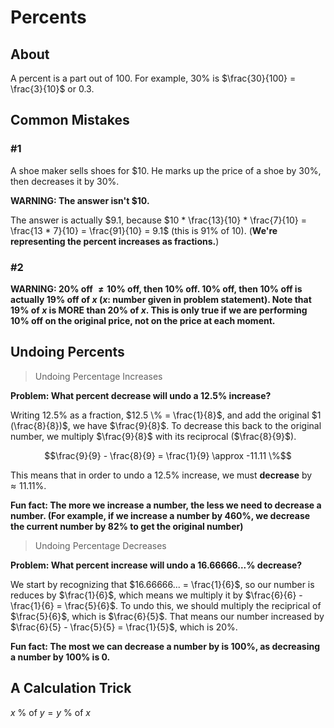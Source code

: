 # Percents

## About

A percent is a part out of $100$. For example, $30 \%$ is $\frac{30}{100} = \frac{3}{10}$ or $0.3$.

## Common Mistakes

### #1

A shoe maker sells shoes for $$10$. He marks up the price of a shoe by $30 \%$, then decreases it by $30 \%$.

**WARNING: The answer isn't \$10.**

The answer is actually \$9.1, because $10 * \frac{13}{10} * \frac{7}{10} = \frac{13 * 7}{10} = \frac{91}{10} = 9.1$ (this is $91 \%$ of $10$). (**We're representing the percent increases as fractions.**)

### #2

**WARNING: $20 \%$ off $\neq 10 \%$ off, then $10 \%$ off. $10 \%$ off, then $10 \%$ off is actually $19 \%$ off of $x$ ($x$: number given in problem statement). Note that $19 \%$ of $x$ is MORE than $20 \%$ of $x$. This is only true if we are performing $10 \%$ off on the original price, not on the price at each moment.**

## Undoing Percents

> Undoing Percentage Increases

**Problem: What percent decrease will undo a $12.5 \%$ increase?**

Writing $12.5 \%$ as a fraction, $12.5 \% = \frac{1}{8}$, and add the original $1 (\frac{8}{8})$, we have $\frac{9}{8}$. To decrease this back to the original number, we multiply $\frac{9}{8}$ with its reciprocal ($\frac{8}{9}$).

$$\frac{9}{9} - \frac{8}{9} = \frac{1}{9} \approx -11.11 \%$$

This means that in order to undo a $12.5 \%$ increase, we must **decrease** by $\approx 11.11 \%$.

**Fun fact: The more we increase a number, the less we need to decrease a number. (For example, if we increase a number by $460 \%$, we decrease the current number by $82 \%$ to get the original number)**

> Undoing Percentage Decreases

**Problem: What percent increase will undo a $16.66666... \%$ decrease?**

We start by recognizing that $16.66666... = \frac{1}{6}$, so our number is reduces by $\frac{1}{6}$, which means we multiply it by $\frac{6}{6} - \frac{1}{6} = \frac{5}{6}$. To undo this, we should multiply the reciprical of $\frac{5}{6}$, which is $\frac{6}{5}$. That means our number increased by $\frac{6}{5} - \frac{5}{5} = \frac{1}{5}$, which is $20 \%$.

**Fun fact: The most we can decrease a number by is $100 \%$, as decreasing a number by $100 \%$ is $0$.**

## A Calculation Trick

$x \ \% \text{ of } y = y \ \% \text{ of } x$
